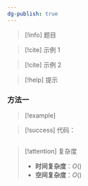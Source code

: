 ```yaml
---
dg-publish: true
---
```



> [!info] 题目
> 

> [!cite] 示例 1
> 

> [!cite] 示例 2
> 

> [!help] 提示
> 
### 方法一
> [!example] 

> [!success] 代码：
```cpp

```
> [!attention] 复杂度
> - **时间复杂度**：$O()$
> - **空间复杂度**：$O()$

